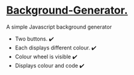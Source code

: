 <h1> <ins> Background-Generator. </ins> </h1>
A simple Javascript background generator
<ul> 
<li> Two buttons. ✔️ </li>
  <li> Each displays different colour. ✔️</li>
  <li> Colour wheel is visible  ✔️</li>
  <li> Displays colour and code ✔️ </li>
  
